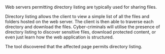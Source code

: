 Web servers permitting directory listing are typically used for
sharing files.

Directory listing allows the client to view a simple
list of all the files and folders hosted on the web server. The client
is then able to traverse each directory and download the files.
Cyber-criminals will utilise the presence of directory listing to
discover sensitive files, download protected content, or even just
learn how the web application is structured.

The tool discovered that
the affected page permits directory listing.